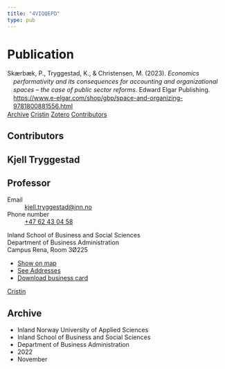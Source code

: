 ```yaml
---
title: "4VIQQEPD"
type: pub
---
```

<h1>Publication</h1>
<article id="csl-bib-container-4VIQQEPD" class="csl-bib-container">
  <div class="csl-bib-body" style="line-height: 1.35; padding-left: 1em; text-indent:-1em;">
  <div class="csl-entry">Sk&#xE6;rb&#xE6;k, P., Tryggestad, K., &amp; Christensen, M. (2023). <i>Economics performativity and its consequences for accounting and organizational spaces &#x2013; the case of public sector reforms.</i> Edward Elgar Publishing. <a href="https://www.e-elgar.com/shop/gbp/space-and-organizing-9781800881556.html">https://www.e-elgar.com/shop/gbp/space-and-organizing-9781800881556.html</a></div>
</div>
  <div class="csl-bib-buttons">
    <a href="#taxonomy-article-4VIQQEPD" class="csl-bib-button">Archive</a>
    <a href alt="Cristin URL" class="csl-bib-button">Cristin</a>
    <a href alt="Zotero URL" class="csl-bib-button">Zotero</a>
    <a href="#contributors-article-4VIQQEPD" class="csl-bib-button">Contributors</a>
  </div>
  <div id="csl-bib-meta-container-4VIQQEPD"></div>
</article>
<div id="csl-bib-meta-4VIQQEPD" class="csl-bib-meta">
  <article id="contributors-article-4VIQQEPD" class="contributors-article">
    <h1>Contributors</h1>
    <div class="personas">
<div class="vrtx-hinn-person-card">
<div class="photo">
<i class="lar la-user-circle missing-person"></i>
</div>
<div class="info">
<hgroup><h1>Kjell Tryggestad</h1>
<h2>Professor</h2>
</hgroup><dl>
<dt>Email</dt>
<dd>
<a href="mailto:kjell.tryggestad@inn.no">kjell.tryggestad@inn.no</a>
</dd>
<dt>Phone number</dt>
<dd><a href="tel:+4762430458">
+47 62 43 04 58
</a></dd>
</dl>
<p>
Inland School of Business and Social Sciences<br>
Department of Business Administration<br>
Campus Rena,
Room 3Ø225
</p>
<ul class="vrtx-hinn-links">
<li><a href="https://www.google.com/maps?q=61.13620,11.37454">Show on map</a></li>
<li><a href="https://www.inn.no/english/find-an-employee/kjell-tryggestad.html#vrtx-hinn-addresses">See Addresses</a></li>
<li><a href="https://www.inn.no/english/find-an-employee/kjell-tryggestad.html?vrtx=vcf">Download business card</a></li>
</ul>
</div>
</div>
<a href="https://app.cristin.no/persons/show.jsf?id=648685" alt="Cristin URL" class="personas-cristin">Cristin</a>
</div>
  </article>
  <article id="taxonomy-article-4VIQQEPD" class="taxonomy-article">
    <h1>Archive</h1>
    <ul>
      <li>Inland Norway University of Applied Sciences</li>
      <li>Inland School of Business and Social Sciences</li>
      <li>Department of Business Administration</li>
      <li>2022</li>
      <li>November</li>
    </ul>
  </article>
</div>

